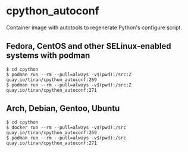 # cpython_autoconf

Container image with autotools to regenerate Python's configure script.

## Fedora, CentOS and other SELinux-enabled systems with podman

```shell
$ cd cpython
$ podman run --rm --pull=always -v$(pwd):/src:Z quay.io/tiran/cpython_autoconf:269
$ podman run --rm --pull=always -v$(pwd):/src:Z quay.io/tiran/cpython_autoconf:271
```

## Arch, Debian, Gentoo, Ubuntu

```shell
$ cd cpython
$ docker run --rm --pull=always -v$(pwd):/src quay.io/tiran/cpython_autoconf:269
$ podman run --rm --pull=always -v$(pwd):/src quay.io/tiran/cpython_autoconf:271
```
